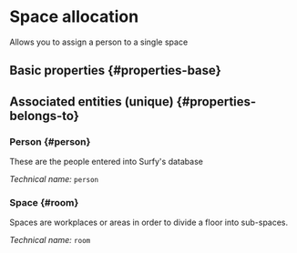 # Space allocation
<!--- THIS FILE IS GENERATED PLEASE DO NOT EDIT IT DIRECTLY --->

Allows you to assign a person to a single space

<OH code="roomAffectation"/>


## Basic properties {#properties-base}



## Associated entities (unique) {#properties-belongs-to}

### Person {#person}

These are the people entered into Surfy's database

*Technical name:* ```person```
<PH code="roomAffectation:person"/>

### Space {#room}

Spaces are workplaces or areas in order to divide a floor into sub-spaces.

*Technical name:* ```room```
<PH code="roomAffectation:room"/>





